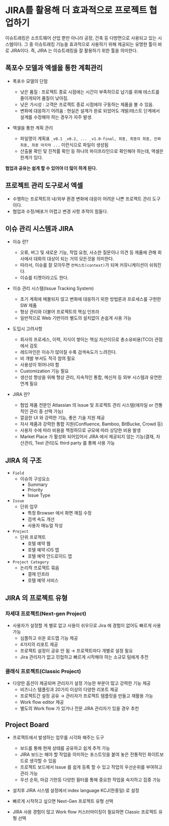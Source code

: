 # JIRA를 활용해 더 효과적으로 프로젝트 협업하기

이슈트래킹은 소프트웨어 산업 뿐만 아니라 공장, 건축 등 다방면으로 사용되고 있는 시스템이다. 그 중 이슈트래킹 기능을 효과적으로 사용하기 위해 제공되는 유명한 툴이 바로 JIRA이다. 즉, JIRA 는
이슈트래킹을 잘 활용하기 위한 툴을 의미한다.

## 폭포수 모델과 엑셀을 통한 계획관리

- 폭포수 모델의 단점
  - 낮은 품질 : 프로젝트 종료 시점에는 시간이 부족하므로 납기를 위해 테스트를 줄이게되어 품질이 낮아짐.
  - 낮은 가시성 : 고객은 프로젝트 종료 시점에야 구동하는 제품을 볼 수 있음.
  - 변화에 대응하기 어려움 : 현실은 설계가 완료 되었어도 개발/테스트 단계에서 설계를 수정해야 하는 경우가 자주 발생.

- 엑셀을 통한 계획 관리
  - 파일명이 계획표 `_v0.1 _v0.2, ... _v1.0-final, 최종, 최종의 최종, 진짜 최종, 최종 마지막 ...` 이런식으로 파일이 생성됨 
  - 산출물 확인 및 진척률 확인 등 하나의 파이프라인으로 확인해야 하는데, 엑셀은 한계가 있다.

__협업과 공유는 쉽게 할 수 있어야 더 많이 하게 된다.__

## 프로젝트 관리 도구로서 엑셀

- 수행하는 프로젝트의 내/외부 환경 변화에 대응이 어려운 나쁜 프로젝트 관리 도구이다.
- 협업과 수정/배포가 어렵고 변경 사항 추적이 힘들다.

## 이슈 관리 시스템과 JIRA

- 이슈 란?
  - 오류, 버그 및 새로운 기능, 작업 요청, 사소한 질문이나 의견 등 제품에 관해 회사에서 대화의 대상이 되는 거의 모든것을 의미한다.
  - 따라서, 이슈를 잘 모아두면 `컨텍스트(context)`가 되며 커뮤니케이션이 쉬워진다.
  - 이슈를 티켓이라고도 한다. 

- 이슈 관리 시스템(Issue Tracking System)
  - 초기 계획에 매몰되지 않고 변화에 대응하기 위한 방법론과 프로세스를 구현한 SW 제품
  - 형상 관리와 더불어 프로젝트의 핵심 인프라
  - 일반적으로 Web 기반이라 별도의 설치없이 손쉽게 사용 가능

- 도입시 고려사항
  - 회사의 프로세스, 이력, 지식이 쌓이는 핵심 자산이므로 총소유비용(TCO) 관점에서 검토
  - 레드마인은 이슈가 많아질 수록 검색속도가 느려진다.
  - 비 개발 부서도 적극 참여 필요
  - 사용성이 뛰어나야 함
  - Customization 기능 필요
  - 생산성 향상을 위해 형상 관리, 지속적인 통합, 메신저 등 외부 시스템과 유연한 연계 필요 

- JIRA 란?
  - 협업 제품 전문인 Atlassian 의 Issue 및 프로젝트 관리 시스템(애자일 or 전통적인 관리 중 선택 가능)
  - 깔끔한 UI 와 강력한 기능, 좋은 기술 지원 제공
  - 자사 제품과 강력한 통합 지원(Confluence, Bamboo, BitBucke, Crowd 등)
  - 사용자 수에 따라 비용을 책정하므로 규모에 따라 상당한 비용 발생
  - Market Place 가 활성화 되어있어서 JIRA 에서 제공되지 않는 기능(결재, 자산관리, Test 관리)도 third party 를 통해 사용 가능

## JIRA 의 구조

- `Field`
  - 이슈의 구성요소
    - Summary
    - Priority
    - Issue Type
- `Issue`
  - 단위 업무
    - 특정 Browser 에서 화면 깨짐 수정
    - 검색 속도 개선
    - 사용자 매뉴얼 작성
- `Project`
  - 단위 프로젝트
    - 호텔 예약 웹
    - 호텔 예약 iOS 앱
    - 호텔 예약 안드로이드 앱
- `Project Category`
  - 논리적 프로젝트 묶음
    - 결제 인프라
    - 호텔 예약 서비스

## JIRA 의 프로젝트 유형

### 차세대 프로젝트(Next-gen Project)

- 사용자가 설정할 게 별로 없고 사용이 쉬우므로 Jira 에 경험이 없어도 빠르게 사용 가능
  - 심플하고 쉬운 로드맵 기능 제공
  - 4가지의 리포트 제공
  - 프로젝트 설정이 공유 안 됨 → 프로젝트마다 개별로 설정 필요
  - Jira 관리자가 없고 민첩하고 빠르게 시작해야 하는 소규모 팀에게 추천

### 클래식 프로젝트(Classic Project)

- 다양한 옵션이 제공되며 관리자가 설정 가능한 부분이 많고 강력한 기능 제공
  - 비즈니스 템플릿과 20가지 이상의 다양한 리포트 제공
  -  프로젝트간 설정 공유 → 관리자가 프로젝트 템플릿을 만들고 재활용 가능
  -  Work flow editor 제공
  - 별도의 Work flow 가 있거나 전문 JIRA 관리자가 있을 경우 추천

## Project Board

- 프로젝트에서 발생하는 업무를 시각화 해주는 도구
  -  보드를 통해 현재 상태를 공유하고 쉽게 추적 가능
  - JIRA 보드는 해야 할 작업을 의미하는 포스트잇을 붙여 놓은 전통적인 화이트보드로 생각할 수 있음
  - 프로젝트 보드에서 Issue 를 쉽게 등록 할 수 있고 작업의 우선순위를 부여하고 관리 가능
  - 우선 순위, 마감 기한등 다양한 필터를 통해 중요한 작업을 숙지하고 집중 가능

- 설치후 JIRA 시스템 설정에서 index language KCJ(한중일) 로 설정
- 빠르게 시작하고 싶으면 Next-Gen 프로젝트 유형 선택
- JIRA 사용 경험이 많고 Work flow 커스터마이징이 필요하면 Classic 프로젝트 유형 선택
